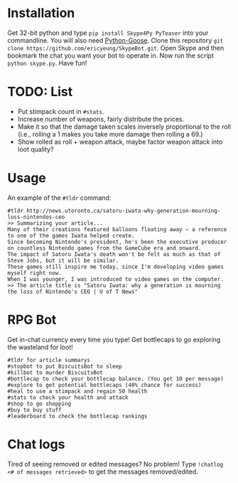 Installation
==============

Get 32-bit python and type ```pip install Skype4Py PyTeaser``` into your commandline. You will also need [Python-Goose](https://github.com/grangier/python-goose). 
Clone this repository ```git clone https://github.com/ericyeung/SkypeBot.git```. 
Open Skype and then bookmark the chat you want your bot to operate in. Now run the script ```python skype.py```. Have fun! 

TODO: List
==============
- Put stimpack count in ```#stats```. 
- Increase number of weapons, fairly distribute the prices. 
- Make it so that the damage taken scales inversely proportional to the roll (i.e., rolling a 1 makes you take more damage then rolling a 69.)
- Show rolled as roll + weapon attack, maybe factor weapon attack into loot quality? 

Usage 
==============

An example of the ```#tldr``` command: 
```
#tldr http://news.utoronto.ca/satoru-iwata-why-generation-mourning-loss-nintendos-ceo
>> Summarizing your article...
Many of their creations featured balloons floating away – a reference to one of the games Iwata helped create.
Since becoming Nintendo's president, he's been the executive producer on countless Nintendo games from the GameCube era and onward.
The impact of Satoru Iwata's death won't be felt as much as that of Steve Jobs, but it will be similar.
These games still inspire me today, since I'm developing video games myself right now.
When I was younger, I was introduced to video games on the computer.
>> The article title is "Satoru Iwata: why a generation is mourning the loss of Nintendo's CEO | U of T News"
```

RPG Bot
==============
Get in-chat currency every time you type! Get bottlecaps to go exploring the wasteland for loot! 
```
#tldr for article summarys
#stopbot to put BiscuitsBot to sleep
#killbot to murder BiscuitsBot
#bottlecap to check your bottlecap balance. (You get 10 per message)
#explore to get potential bottlecaps (40% chance for success)
#heal to use a stimpack and regain 50 health
#stats to check your health and attack
#shop to go shopping
#buy to buy stuff
#leaderboard to check the bottlecap rankings
```

Chat logs
==============
Tired of seeing removed or edited messages? No problem! Type ```!chatlog <# of messages retrieved>``` to get the messages removed/edited. 
